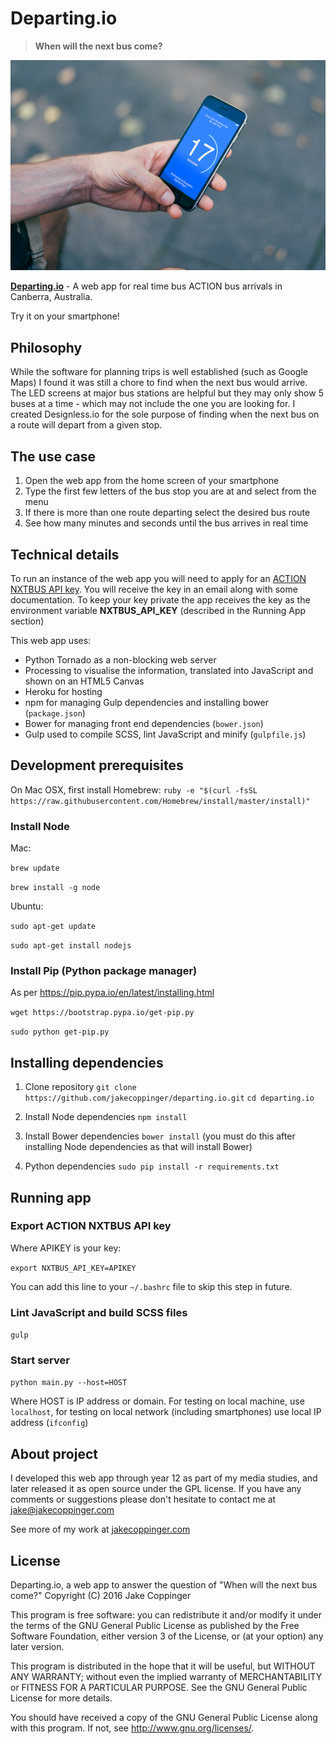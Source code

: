 Departing.io
============
> **When will the next bus come?**

![Departing.io mockup](departing-io-walking.png)

[**Departing.io**](http://www.departing.io) - A web app for real time bus ACTION bus arrivals in Canberra, Australia.

Try it on your smartphone!

Philosophy
----------
While the software for planning trips is well established (such as Google Maps) I found it was still a chore to find when the next bus would arrive. The LED screens at major bus stations are helpful but they may only show 5 buses at a time - which may not include the one you are looking for. I created Designless.io for the sole purpose of finding when the next bus on a route will depart from a given stop.

The use case
------------
1. Open the web app from the home screen of your smartphone
2. Type the first few letters of the bus stop you are at and select from the menu
3. If there is more than one route departing select the desired bus route
4. See how many minutes and seconds until the bus arrives in real time

Technical details
-----------------

To run an instance of the web app you will need to apply for an [ACTION NXTBUS API key](https://www.action.act.gov.au/rider_Info/apps/nxtbus-data-feed-registration-form). You will receive the key in an email along with some documentation. To keep your key private the app receives the key as the environment variable **NXTBUS\_API\_KEY** (described in the Running App section)

This web app uses:

- Python Tornado as a non-blocking web server
- Processing to visualise the information, translated into JavaScript and shown on an HTML5 Canvas
- Heroku for hosting
- npm for managing Gulp dependencies and installing bower (`package.json`)
- Bower for managing front end dependencies (`bower.json`)
- Gulp used to compile SCSS, lint JavaScript and minify (`gulpfile.js`)

Development prerequisites
-------------------------
On Mac OSX, first install Homebrew:
`ruby -e "$(curl -fsSL https://raw.githubusercontent.com/Homebrew/install/master/install)"`

### Install Node

Mac:

`brew update`

`brew install -g node`

Ubuntu:

`sudo apt-get update`

`sudo apt-get install nodejs`

### Install Pip (Python package manager)

As per https://pip.pypa.io/en/latest/installing.html

`wget https://bootstrap.pypa.io/get-pip.py`

`sudo python get-pip.py`

Installing dependencies
---------------

1. Clone repository
`git clone https://github.com/jakecoppinger/departing.io.git`
`cd departing.io`

2. Install Node dependencies
`npm install`

3. Install Bower dependencies
`bower install`
(you must do this after installing Node dependencies as that will install Bower)

4. Python dependencies
`sudo pip install -r requirements.txt`

Running app
-----------

### Export ACTION NXTBUS API key

Where APIKEY is your key:

`export NXTBUS_API_KEY=APIKEY`

You can add this line to your `~/.bashrc` file to skip this step in future.

### Lint JavaScript and build SCSS files
`gulp`

### Start server 

`python main.py --host=HOST`

Where HOST is IP address or domain. For testing on local machine, use `localhost`, for testing on local network (including smartphones) use local IP address (`ifconfig`)

About project
-------------
I developed this web app through year 12 as part of my media studies, and later released it as open source under the GPL license. If you have any comments or suggestions please don't hesitate to contact me at [jake@jakecoppinger.com](mailto:jake@jakecoppinger.com)

See more of my work at [jakecoppinger.com](http://www.jakecoppinger.com)

License
-------

Departing.io, a web app to answer the question of "When will the next bus come?"
Copyright (C) 2016 Jake Coppinger

This program is free software: you can redistribute it and/or modify
it under the terms of the GNU General Public License as published by
the Free Software Foundation, either version 3 of the License, or
(at your option) any later version.

This program is distributed in the hope that it will be useful,
but WITHOUT ANY WARRANTY; without even the implied warranty of
MERCHANTABILITY or FITNESS FOR A PARTICULAR PURPOSE.  See the
GNU General Public License for more details.

You should have received a copy of the GNU General Public License
along with this program.  If not, see <http://www.gnu.org/licenses/>.
